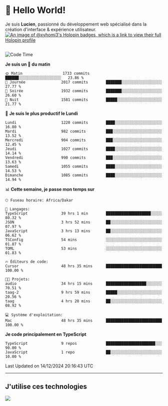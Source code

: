 # 👋 Hello World!

Je suis **Lucien**, passionné du développement web spécialisé dans la création d'interface & expérience utilisateur.
[![An image of @xyhomi3's Holopin badges, which is a link to view their full Holopin profile](https://holopin.me/xyhomi3)](https://holopin.io/@xyhomi3)

##

<!--START_SECTION:waka-->
![Code Time](http://img.shields.io/badge/Code%20Time-2%2C794%20hrs%2026%20mins-blue)

**Je suis un 🐤 du matin** 

```text
🌞 Matin                  1733 commits        ██████░░░░░░░░░░░░░░░░░░░   23.86 % 
🌆 Journée                2017 commits        ███████░░░░░░░░░░░░░░░░░░   27.77 % 
🌃 Soirée                 1932 commits        ███████░░░░░░░░░░░░░░░░░░   26.60 % 
🌙 Nuit                   1581 commits        █████░░░░░░░░░░░░░░░░░░░░   21.77 % 
```
📅 **Je suis le plus productif le Lundi** 

```text
Lundi                    1220 commits        ████░░░░░░░░░░░░░░░░░░░░░   16.80 % 
Mardi                    982 commits         ███░░░░░░░░░░░░░░░░░░░░░░   13.52 % 
Mercredi                 904 commits         ███░░░░░░░░░░░░░░░░░░░░░░   12.45 % 
Jeudi                    1027 commits        ████░░░░░░░░░░░░░░░░░░░░░   14.14 % 
Vendredi                 990 commits         ███░░░░░░░░░░░░░░░░░░░░░░   13.63 % 
Samedi                   1055 commits        ████░░░░░░░░░░░░░░░░░░░░░   14.53 % 
Dimanche                 1085 commits        ████░░░░░░░░░░░░░░░░░░░░░   14.94 % 
```


📊 **Cette semaine, je passe mon temps sur** 

```text
🕑︎ Fuseau horaire: Africa/Dakar

💬 Langages: 
TypeScript               39 hrs 1 min        ████████████████████░░░░░   80.32 % 
JSON                     3 hrs 52 mins       ██░░░░░░░░░░░░░░░░░░░░░░░   07.97 % 
JavaScript               3 hrs 13 mins       ██░░░░░░░░░░░░░░░░░░░░░░░   06.62 % 
TSConfig                 54 mins             ░░░░░░░░░░░░░░░░░░░░░░░░░   01.87 % 
TOML                     53 mins             ░░░░░░░░░░░░░░░░░░░░░░░░░   01.83 % 

🔥 Éditeurs de code: 
Cursor                   48 hrs 35 mins      █████████████████████████   100.00 % 

🐱‍💻 Projets: 
audio                    34 hrs 15 mins      ██████████████████░░░░░░░   70.51 % 
taag-2                   9 hrs 59 mins       █████░░░░░░░░░░░░░░░░░░░░   20.56 % 
taag                     4 hrs 20 mins       ██░░░░░░░░░░░░░░░░░░░░░░░   08.92 % 

💻 Système d'exploitation: 
Mac                      48 hrs 35 mins      █████████████████████████   100.00 % 
```

**Je code principalement en TypeScript** 

```text
TypeScript               9 repos             ██████████████████████░░░   90.00 % 
JavaScript               1 repo              ██░░░░░░░░░░░░░░░░░░░░░░░   10.00 % 
```




 Last Updated on 14/12/2024 20:16:43 UTC
<!--END_SECTION:waka-->
---

## J'utilise ces technologies

<p align="left">
  <a href="https://skillicons.dev">
    <img src="https://skillicons.dev/icons?i=ts,js,md,scss,tailwind,react,docker,express,astro,vite,nextjs,vercel,figma,ableton" />
  </a>
</p>

